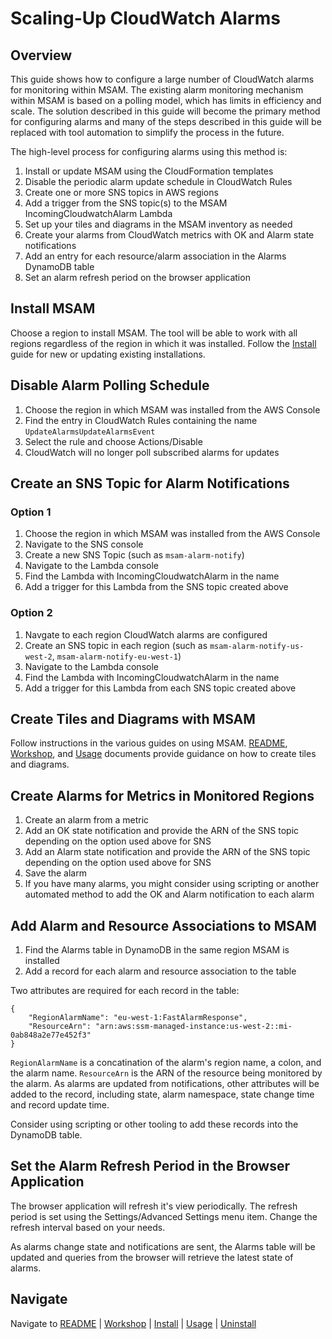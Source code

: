 # Scaling-Up CloudWatch Alarms

## Overview

This guide shows how to configure a large number of CloudWatch alarms for monitoring within MSAM. The existing alarm monitoring mechanism within MSAM is based on a polling model, which has limits in efficiency and scale. The solution described in this guide will become the primary method for configuring alarms and many of the steps described in this guide will be replaced with tool automation to simplify the process in the future.

The high-level process for configuring alarms using this method is:

1. Install or update MSAM using the CloudFormation templates
2. Disable the periodic alarm update schedule in CloudWatch Rules
3. Create one or more SNS topics in AWS regions
4. Add a trigger from the SNS topic(s) to the MSAM IncomingCloudwatchAlarm Lambda
2. Set up your tiles and diagrams in the MSAM inventory as needed
3. Create your alarms from CloudWatch metrics with OK and Alarm state notifications
4. Add an entry for each resource/alarm association in the Alarms DynamoDB table
5. Set an alarm refresh period on the browser application


## Install MSAM

Choose a region to install MSAM. The tool will be able to work with all regions regardless of the region in which it was installed. Follow the [Install](INSTALL.md) guide for new or updating existing installations.

## Disable Alarm Polling Schedule

1. Choose the region in which MSAM was installed from the AWS Console
2. Find the entry in CloudWatch Rules containing the name `UpdateAlarmsUpdateAlarmsEvent`
2. Select the rule and choose Actions/Disable
3. CloudWatch will no longer poll subscribed alarms for updates

## Create an SNS Topic for Alarm Notifications

### Option 1

1. Choose the region in which MSAM was installed from the AWS Console
1. Navigate to the SNS console
2. Create a new SNS Topic (such as `msam-alarm-notify`)
3. Navigate to the Lambda console
4. Find the Lambda with IncomingCloudwatchAlarm in the name
5. Add a trigger for this Lambda from the SNS topic created above

### Option 2

1. Navgate to each region CloudWatch alarms are configured
2. Create an SNS topic in each region (such as `msam-alarm-notify-us-west-2`, `msam-alarm-notify-eu-west-1`)
3. Navigate to the Lambda console
4. Find the Lambda with IncomingCloudwatchAlarm in the name
5. Add a trigger for this Lambda from each SNS topic created above

## Create Tiles and Diagrams with MSAM

Follow instructions in the various guides on using MSAM. [README](README.md), [Workshop](WORKSHOP.md), and [Usage](USAGE.md) documents provide guidance on how to create tiles and diagrams.

## Create Alarms for Metrics in Monitored Regions

1. Create an alarm from a metric
2. Add an OK state notification and provide the ARN of the SNS topic depending on the option used above for SNS
3. Add an Alarm state notification and provide the ARN of the SNS topic depending on the option used above for SNS
4. Save the alarm
5. If you have many alarms, you might consider using scripting or another automated method to add the OK and Alarm notification to each alarm

## Add Alarm and Resource Associations to MSAM

1. Find the Alarms table in DynamoDB in the same region MSAM is installed
2. Add a record for each alarm and resource association to the table

Two attributes are required for each record in the table:

```
{
    "RegionAlarmName": "eu-west-1:FastAlarmResponse",
    "ResourceArn": "arn:aws:ssm-managed-instance:us-west-2::mi-0ab848a2e77e452f3"
}
```

`RegionAlarmName` is a concatination of the alarm's region name, a colon, and the alarm name.
`ResourceArn` is the ARN of the resource being monitored by the alarm. As alarms are updated from notifications, other attributes will be added to the record, including state, alarm namespace, state change time and record update time.

Consider using scripting or other tooling to add these records into the DynamoDB table.


## Set the Alarm Refresh Period in the Browser Application

The browser application will refresh it's view periodically. The refresh period is set using the Settings/Advanced Settings menu item. Change the refresh interval based on your needs.

As alarms change state and notifications are sent, the Alarms table will be updated and queries from the browser will retrieve the latest state of alarms.



## Navigate

Navigate to [README](README.md) | [Workshop](WORKSHOP.md) | [Install](INSTALL.md) | [Usage](USAGE.md) | [Uninstall](UNINSTALL.md)
